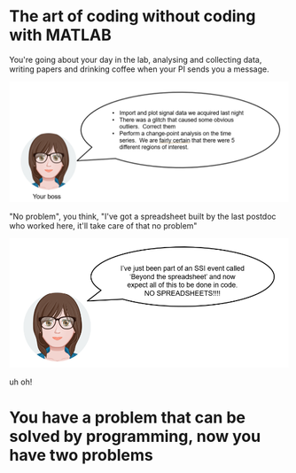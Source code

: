 # The art of coding without coding with MATLAB

You're going about your day in the lab, analysing and collecting data, writing papers and drinking coffee when your PI sends you a message.

![](./yourtask.png)

"No problem", you think, "I've got a spreadsheet built by the last postdoc who worked here, it'll take care of that no problem"

![](./task_rules.PNG)

uh oh!

# You have a problem that can be solved by programming, now you have two problems
